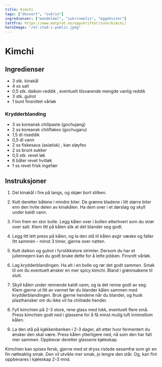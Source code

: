 ```yaml
---
title: Kimchi
tags: ["dessert", "sukrin"]
ingredienser: ["mandelmel", "sukrinmelis", "eggehviter"]
tattFra: https://www.matprat.no/oppskrifter/sunn/kimchi/
heroImage: "/et-sted-i-public.jpeg"
---
```


# Kimchi

## Ingredienser

- 3 stk. kinakål
- 4 ss salt
- 0,5 stk. daikon-reddik , eventuelt tilsvarende mengde vanlig reddik
- 3 stk. gulrot
- 1 bunt finsnittet vårløk

### Krydderblanding

- 3 ss koreansk chilipaste (gochujang)
- 2 ss koreansk chiliflakes (gochugaru)
- 1,5 dl riseddik
- 0,5 dl vann
- 2 ss fiskesaus (asiatisk) , kan sløyfes
- 2 ss brunt sukker
- 0,5 stk. revet løk
- 6 båter revet hvitløk
- 1 ss revet frisk ingefær

## Instruksjoner

1. Del kinakål i fire på langs, og skjær bort stilken.

2. Kutt deretter båtene i mindre biter. De grønne bladene i litt større biter enn den hvite delen av kinakålen. Ha dem over i et dørslag og skyll under kaldt vann.

3. Finn frem en stor bolle. Legg kålen over i bollen etterhvert som du strør over salt. Klem litt på kålen slik at det blander seg godt.

4. Legg litt lett press på kålen, og la den stå til kålen avgir væske og faller litt sammen - minst 3 timer, gjerne over natten.

5. Kutt daikon og gulrot i fyrstikkstore strimler. Dersom du har et juliennejern kan du godt bruke dette for å lette jobben. Finsnitt vårløk.

6. Lag krydderblandingen. Ha alt i en bolle og rør det godt sammen. Smak til om du eventuelt ønsker en mer spicy kimchi. Bland i grønnsakene til slutt.

7. Skyll kålen under rennende kaldt vann, og la det renne godt av seg. Klem gjerne ut litt av vannet før du blander kålen sammen med krydderblandingen. Bruk gjerne hendene når du blander, og husk plasthansker om du ikke vil ha chilirøde hender.

8. Fyll kimchien på 2-3 store, rene glass med lokk, eventuelt flere små. Press kimchien godt ned i glassene for å få minst mulig luft innimellom kålen.

9. La den stå på kjøkkenbenken i 2-3 dager, alt etter hvor fermentert du ønsker den skal være. Press kålen ytterligere ned, nå som den har falt mer sammen. Oppbevar deretter glassene kjøleskap.

Kimchien kan spises fersk, gjerne med et dryss ristede sesamfrø som gir en fin nøtteaktig smak. Den vil utvikle mer smak, jo lengre den står. Og, kan fint oppbevares i kjøleskap 2-3 mnd.
